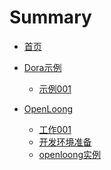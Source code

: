 # Summary

- [首页](./index.md)

- [Dora示例]()
  - [示例001](./dora-example/001.md)

- [OpenLoong]()
  - [工作001](./openloong/001.md)
  - [开发环境准备](./openloong/002.md)
  - [openloong实例](./openloong/003.md)